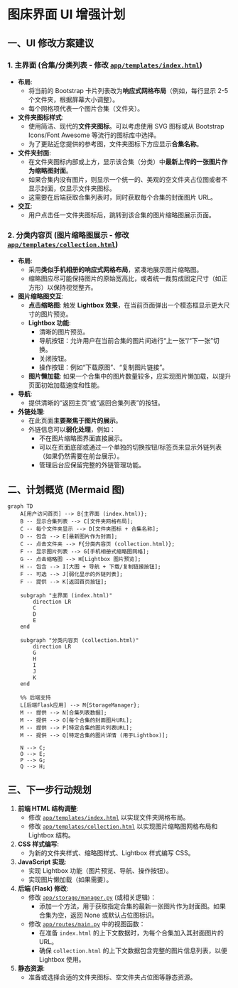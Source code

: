 # 图床界面 UI 增强计划

## 一、UI 修改方案建议

### 1. 主界面 (合集/分类列表 - 修改 [`app/templates/index.html`](app/templates/index.html))
*   **布局**:
    *   将当前的 Bootstrap 卡片列表改为**响应式网格布局**（例如，每行显示 2-5 个文件夹，根据屏幕大小调整）。
    *   每个网格项代表一个图片合集（文件夹）。
*   **文件夹图标样式**:
    *   使用简洁、现代的**文件夹图标**。可以考虑使用 SVG 图标或从 Bootstrap Icons/Font Awesome 等流行的图标库中选择。
    *   为了更贴近您提供的参考图，文件夹图标下方应显示**合集名称**。
*   **文件夹封面**:
    *   在文件夹图标内部或上方，显示该合集（分类）中**最新上传的一张图片作为缩略图封面**。
    *   如果合集内没有图片，则显示一个统一的、美观的空文件夹占位图或者不显示封面，仅显示文件夹图标。
    *   这需要在后端获取合集列表时，同时获取每个合集的封面图片 URL。
*   **交互**:
    *   用户点击任一文件夹图标后，跳转到该合集的图片缩略图展示页面。

### 2. 分类内容页 (图片缩略图展示 - 修改 [`app/templates/collection.html`](app/templates/collection.html))
*   **布局**:
    *   采用**类似手机相册的响应式网格布局**，紧凑地展示图片缩略图。
    *   缩略图应尽可能保持图片的原始宽高比，或者统一裁剪成固定尺寸（如正方形）以保持视觉整齐。
*   **图片缩略图交互**:
    *   **点击缩略图**: 触发 **Lightbox 效果**，在当前页面弹出一个模态框显示更大尺寸的图片预览。
    *   **Lightbox 功能**:
        *   清晰的图片预览。
        *   导航按钮：允许用户在当前合集的图片间进行“上一张”/“下一张”切换。
        *   关闭按钮。
        *   操作按钮：例如“下载原图”、“复制图片链接”。
    *   **图片懒加载**: 如果一个合集中的图片数量较多，应实现图片懒加载，以提升页面初始加载速度和性能。
*   **导航**:
    *   提供清晰的“返回主页”或“返回合集列表”的按钮。
*   **外链处理**:
    *   在此页面**主要聚焦于图片的展示**。
    *   外链信息可以**弱化处理**，例如：
        *   不在图片缩略图界面直接展示。
        *   可以在页面底部或通过一个单独的切换按钮/标签页来显示外链列表（如果仍然需要在前台展示）。
        *   管理后台应保留完整的外链管理功能。

## 二、计划概览 (Mermaid 图)

```mermaid
graph TD
    A[用户访问首页] --> B{主界面 (index.html)};
    B -- 显示合集列表 --> C[文件夹网格布局];
    C -- 每个文件夹显示 --> D[文件夹图标 + 合集名称];
    D -- 包含 --> E[最新图片作为封面];
    C -- 点击文件夹 --> F{分类内容页 (collection.html)};
    F -- 显示图片列表 --> G[手机相册式缩略图网格];
    G -- 点击缩略图 --> H[Lightbox 图片预览];
    H -- 包含 --> I[大图 + 导航 + 下载/复制链接按钮];
    F -- 可选 --> J[弱化显示的外链列表];
    F -- 提供 --> K[返回首页按钮];

    subgraph "主界面 (index.html)"
        direction LR
        C
        D
        E
    end

    subgraph "分类内容页 (collection.html)"
        direction LR
        G
        H
        I
        J
        K
    end

    %% 后端支持
    L[后端Flask应用] --> M{StorageManager};
    M -- 提供 --> N[合集列表数据];
    M -- 提供 --> O[每个合集的封面图片URL];
    M -- 提供 --> P[特定合集的图片列表URL];
    M -- 提供 --> Q[特定合集的图片详情 (用于Lightbox)];

    N --> C;
    O --> E;
    P --> G;
    Q --> H;
```

## 三、下一步行动规划

1.  **前端 HTML 结构调整**:
    *   修改 [`app/templates/index.html`](app/templates/index.html) 以实现文件夹网格布局。
    *   修改 [`app/templates/collection.html`](app/templates/collection.html) 以实现图片缩略图网格布局和 Lightbox 结构。
2.  **CSS 样式编写**:
    *   为新的文件夹样式、缩略图样式、Lightbox 样式编写 CSS。
3.  **JavaScript 实现**:
    *   实现 Lightbox 功能（图片预览、导航、操作按钮）。
    *   实现图片懒加载（如果需要）。
4.  **后端 (Flask) 修改**:
    *   修改 [`app/storage/manager.py`](app/storage/manager.py) (或相关逻辑)：
        *   添加一个方法，用于获取指定合集的最新一张图片作为封面图。如果合集为空，返回 None 或默认占位图标识。
    *   修改 [`app/routes/main.py`](app/routes/main.py) 中的视图函数：
        *   在准备 `index.html` 的上下文数据时，为每个合集加入其封面图片的 URL。
        *   确保 `collection.html` 的上下文数据包含完整的图片信息列表，以便 Lightbox 使用。
5.  **静态资源**:
    *   准备或选择合适的文件夹图标、空文件夹占位图等静态资源。